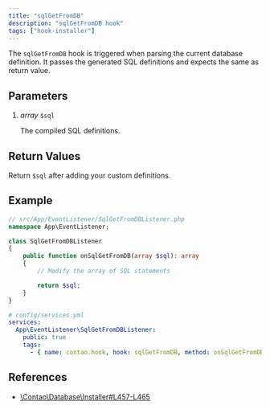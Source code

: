 ```yaml
---
title: "sqlGetFromDB"
description: "sqlGetFromDB hook"
tags: ["hook-installer"]
---
```



The `sqlGetFromDB` hook is triggered when parsing the current database
definition. It passes the generated SQL definitions and expects the same
as return value.


## Parameters

1. *array* `$sql`

    The compiled SQL definitions.


## Return Values

Return `$sql` after adding your custom definitions.


## Example

```php
// src/App/EventListener/SqlGetFromDBListener.php
namespace App\EventListener;

class SqlGetFromDBListener
{
    public function onSqlGetFromDB(array $sql): array
    {
        // Modify the array of SQL statements

        return $sql;
    }
}
```

```yml
# config/services.yml
services:
  App\EventListener\SqlGetFromDBListener:
    public: true
    tags:
      - { name: contao.hook, hook: sqlGetFromDB, method: onSqlGetFromDB }
```


## References

* [\Contao\Database\Installer#L457-L465](https://github.com/contao/contao/blob/4.7.6/core-bundle/src/Resources/contao/library/Contao/Database/Installer.php#L457-L465)
